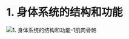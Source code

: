# 1. 身体系统的结构和功能

![1. 身体系统的结构和功能-1肌肉骨骼](https://fxpby.oss-cn-beijing.aliyuncs.com/blogImg/dogs/1.%20%E8%BA%AB%E4%BD%93%E7%B3%BB%E7%BB%9F%E7%9A%84%E7%BB%93%E6%9E%84%E5%92%8C%E5%8A%9F%E8%83%BD-1%E8%82%8C%E8%82%89%E9%AA%A8%E9%AA%BC.png)
